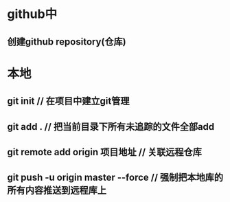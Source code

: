 # github中
## 创建github repository(仓库)

# 本地
## git init // 在项目中建立git管理
## git add . // 把当前目录下所有未追踪的文件全部add
## git remote add origin 项目地址 // 关联远程仓库
## git push -u origin master --force // 强制把本地库的所有内容推送到远程库上
